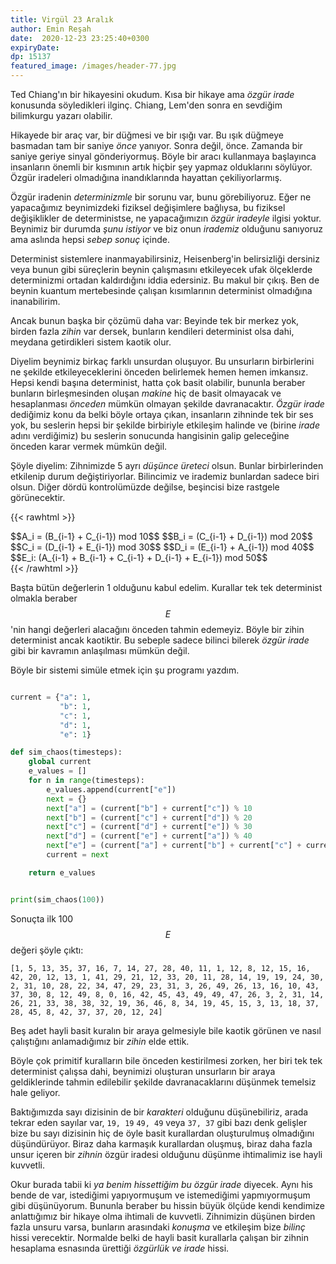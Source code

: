 ```yaml
---
title: Virgül 23 Aralık 
author: Emin Reşah
date:  2020-12-23 23:25:40+0300
expiryDate:
dp: 15137
featured_image: /images/header-77.jpg
---
```


Ted Chiang'ın bir hikayesini okudum. Kısa bir hikaye ama *özgür irade* konusunda söyledikleri ilginç. Chiang, Lem'den sonra en sevdiğim bilimkurgu yazarı olabilir. 

Hikayede bir araç var, bir düğmesi ve bir ışığı var. Bu ışık düğmeye basmadan tam bir saniye *önce* yanıyor. Sonra değil, önce. Zamanda bir saniye geriye sinyal gönderiyormuş. Böyle bir aracı kullanmaya başlayınca insanların önemli bir kısmının artık hiçbir şey yapmaz olduklarını söylüyor. Özgür iradeleri olmadığına inandıklarında hayattan çekiliyorlarmış. 

Özgür iradenin *determinizmle* bir sorunu var, bunu görebiliyoruz. Eğer ne yapacağımız beynimizdeki fiziksel değişimlere bağlıysa, bu fiziksel değişiklikler de deterministse, ne yapacağımızın *özgür iradeyle* ilgisi yoktur. Beynimiz bir durumda *şunu istiyor* ve biz onun *irademiz* olduğunu sanıyoruz ama aslında hepsi *sebep sonuç* içinde. 

Determinist sistemlere inanmayabilirsiniz, Heisenberg'in belirsizliği dersiniz veya bunun gibi süreçlerin beynin çalışmasını etkileyecek ufak ölçeklerde determinizmi ortadan kaldırdığını iddia edersiniz. Bu makul bir çıkış. Ben de beynin kuantum mertebesinde çalışan kısımlarının determinist olmadığına inanabilirim. 

Ancak bunun başka bir çözümü daha var: Beyinde tek bir merkez yok, birden fazla *zihin* var dersek, bunların kendileri determinist olsa dahi, meydana getirdikleri sistem kaotik olur. 

Diyelim beynimiz birkaç farklı unsurdan oluşuyor. Bu unsurların birbirlerini ne şekilde etkileyeceklerini önceden belirlemek hemen hemen imkansız. Hepsi kendi başına determinist, hatta çok basit olabilir, bununla beraber bunların birleşmesinden oluşan *makine* hiç de basit olmayacak ve hesaplanması *önceden* mümkün olmayan şekilde davranacaktır. *Özgür irade* dediğimiz konu da belki böyle ortaya çıkan, insanların zihninde tek bir ses yok, bu seslerin hepsi bir şekilde birbiriyle etkileşim halinde ve (birine *irade* adını verdiğimiz) bu seslerin sonucunda hangisinin galip geleceğine önceden karar vermek mümkün değil. 

Şöyle diyelim: Zihnimizde 5 ayrı *düşünce üreteci* olsun. Bunlar birbirlerinden etkilenip durum
değiştiriyorlar. Bilincimiz ve irademiz bunlardan sadece biri olsun. Diğer dördü kontrolümüzde
değilse, beşincisi bize rastgele görünecektir. 

{{< rawhtml >}}
<div>
$$A_i = (B_{i-1} + C_{i-1}) mod 10$$
$$B_i = (C_{i-1} + D_{i-1}) mod 20$$
$$C_i = (D_{i-1} + E_{i-1}) mod 30$$
$$D_i = (E_{i-1} + A_{i-1}) mod 40$$
$$E_i: (A_{i-1} + B_{i-1} + C_{i-1} + D_{i-1} + E_{i-1}) mod 50$$
</div>
{{< /rawhtml >}}

Başta bütün değerlerin 1 olduğunu kabul edelim. Kurallar tek tek determinist olmakla
beraber $$E$$'nin hangi değerleri alacağını önceden tahmin edemeyiz. Böyle bir zihin
determinist ancak kaotiktir. Bu sebeple sadece bilinci bilerek *özgür irade* gibi bir kavramın
anlaşılması mümkün değil. 

Böyle bir sistemi simüle etmek için şu programı yazdım. 

```python

current = {"a": 1,
           "b": 1,
           "c": 1,
           "d": 1,
           "e": 1}

def sim_chaos(timesteps):
    global current
    e_values = []
    for n in range(timesteps):
        e_values.append(current["e"])
        next = {}
        next["a"] = (current["b"] + current["c"]) % 10
        next["b"] = (current["c"] + current["d"]) % 20
        next["c"] = (current["d"] + current["e"]) % 30
        next["d"] = (current["e"] + current["a"]) % 40
        next["e"] = (current["a"] + current["b"] + current["c"] + current["d"] + current["e"]) % 50
        current = next

    return e_values


print(sim_chaos(100))
```

Sonuçta ilk 100 $$E$$ değeri şöyle çıktı:

```
[1, 5, 13, 35, 37, 16, 7, 14, 27, 28, 40, 11, 1, 12, 8, 12, 15, 16, 42, 20, 12, 13, 1, 41, 29, 21, 12, 33, 20, 11, 28, 14, 19, 19, 24, 30, 2, 31, 10, 28, 22, 34, 47, 29, 23, 31, 3, 26, 49, 26, 13, 16, 10, 43, 37, 30, 8, 12, 49, 8, 0, 16, 42, 45, 43, 49, 49, 47, 26, 3, 2, 31, 14, 26, 21, 33, 38, 38, 32, 19, 36, 46, 8, 34, 19, 45, 15, 3, 13, 18, 37, 28, 45, 8, 42, 37, 37, 20, 12, 24]
```

Beş adet hayli basit kuralın bir araya gelmesiyle bile kaotik görünen ve nasıl çalıştığını
anlamadığımız bir *zihin* elde ettik. 

Böyle çok primitif kuralların bile önceden kestirilmesi zorken, her biri tek tek determinist çalışsa dahi, beynimizi oluşturan unsurların bir araya geldiklerinde tahmin edilebilir şekilde davranacaklarını düşünmek temelsiz hale geliyor. 

Baktığımızda sayı dizisinin de bir *karakteri* olduğunu düşünebiliriz, arada tekrar eden sayılar
var, `19, 19` `49, 49` veya `37, 37` gibi bazı denk gelişler bize bu sayı dizisinin hiç de öyle
basit kurallardan oluşturulmuş olmadığını düşündürüyor. Biraz daha karmaşık 
kurallardan oluşmuş, biraz daha fazla unsur içeren bir *zihnin* özgür iradesi olduğunu düşünme
ihtimalimiz ise hayli kuvvetli. 

Okur burada tabii ki *ya benim hissettiğim bu özgür irade* diyecek. Aynı his bende de var,
istediğimi yapıyormuşum ve istemediğimi yapmıyormuşum gibi düşünüyorum. Bununla beraber bu hissin
büyük ölçüde kendi kendimize anlattığımız bir hikaye olma ihtimali de kuvvetli. Zihnimizin düşünen
birden fazla unsuru varsa, bunların arasındaki *konuşma* ve etkileşim bize *bilinç* hissi
verecektir. Normalde belki de hayli basit kurallarla çalışan bir zihnin hesaplama esnasında ürettiği
*özgürlük ve irade* hissi. 


